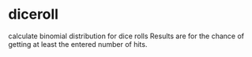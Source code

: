 # diceroll
calculate binomial distribution for dice rolls
Results are for the chance of getting at least the entered number of hits.
